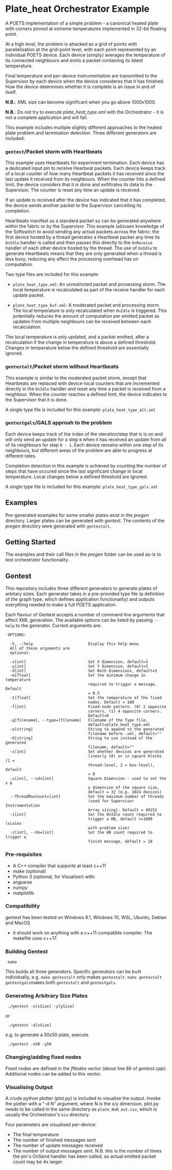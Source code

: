 # Plate_heat Orchestrator Example

A POETS implementation of a simple problem - a canonical heated plate with corners
pinned at extreme temperatures implemented in 32-bit floating point.

At a high level, the problem is attacked as a grid of points with parallelisation
at the grid-point level, with each point represented by an individual POETS device.
Each device (simply) averages the temperature of its connected neighbours and emits
a packet containing its latest temperature.

Final temperature and per-device instrumentation are transmitted to the Supervisor
by each device when the device consideres that it has finished. How the device 
determines whether it is complete is an issue in and of itself.


**__N.B.__**: XML size can become significant when you go above 1000x1000.

**__N.B.__**: Do not try to execute *plate_heat_type.xml* with the Orchestrator - 
it is not a complete application and will fail.

This example includes multiple slightly different approaches to the heated plate 
problem and termination detection. Three different generators are included:


### `gentest`/Packet storm with Heartbeats

This example uses Heartbeats for experiment termination. Each device has a 
dedicated input pin to receive Hearbeat packets. Each device keeps track of 
a local counter of how many Heartbeat packets it has received since the last 
update it received from its neighbours. When the counter hits a defined limit,
the device considers that it is done and exfiltrates its data to the Supervisor.
The counter is reset any time an update is received.

If an update is received after the device has indicated that it has completed, 
the device sends another packet to the Supervisor cancelling its completion.

Heartbeats manifest as a standard packet so can be generated anywhere within the 
fabric or by the Supervisor. This example (ab)uses knowledge of the Softswitch 
to avoid sending any actual packets across the fabric: the first device hosted 
by a thread generates a Heartbeat packet any time its `OnIdle` handler is called
and then passes this directly to the `OnReceive` handler of each other device 
hosted by the thread. The use of `OnIdle` to generate Heartbeats means that they 
are only generated when a thread is less busy, reducing any effect the processing 
overhead has on computation.

Two type files are included for this example:
  * `plate_heat_type.xml`: An unrestricted packet and prcoessing storm. The local
    temperature is recalculated as part of the receive handler for each update
    packet.
    
  * `plate_heat_type_buf.xml`: A moderated packet and processing storm. The local
    temperature is only recalculated when `OnIdle` is triggered. This potentially 
    reduces the amount of computation per emitted packet as updates from multiple 
    neighbours can be received between each recalculation.

The local temperature is only updated, and a packet emitted, after a recalculation
if the change in temperature is above a defined threshold. Changes in temperature
below the defined threshold are essentially ignored.


### `gentestalt`/Packet storm without Heartbeats

This example is similar to the moderated packet storm, except that Heartbeats are 
replaced with device-local counters that are incremented directly in the `OnIdle`
handler and reset any time a packet is received from a neighbour. When the counter 
reaches a defined limit, the device indicates to the Supervisor that it is done.

A single type file is included for this example: `plate_heat_type_alt.xml`


### `gentestgals`/GALS approah to the problem

Each device keeps track of the index of the oteration/step that is is on and will 
only send an update for a step `N` when it has received an update from all of its 
neighbours for step `N - 1`. Each device remains within one step of its neighbours, 
but different areas of the problem are able to progress at different rates.

Completion detection in this example is achieved by counting the number of steps 
that have occured since the last significant change in local temperature. Local
changes below a defined threshold are ignored.

A single type file is included for this example: `plate_heat_type_gals.xml`

## Examples

Pre-generated examples for some smaller plates exist in the *pregen* directory. 
Larger plates can be generated with *gentest*. The contents of the *pregen*
directory were generated with `gentestalt`.


## Getting Started

The examples and their call files in the *pregen* folder can be used as-is to 
test orchestrator functionality.

## Gentest

This repository includes three different generators to generate plates of arbitary
sizes. Each generator takes in a pre-provided type file (a definition of the graph 
type, which defines application functionality) and outputs everything needed to make
a full POETS application.

Each flavour of Gentest accepts a number of command line arguments that affect XML 
generation. The available options can be listed by passing `--help` to the generator.
Current arguments are:

     OPTIONS:
      
      -h, --help                        Display this help menu
      All of these arguments are
      optional:
    
      -x[int]                           Set X Dimension, default=3
      -y[int]                           Set Y Dimension, default=3
      -d[int]                           Set Both Dimensions, default=3
      -m[float]                         Set the minimum change in temperature
                                        required to trigger a message. Default
                                        = 0.5
      -t[float]                         Set the temperature of the fixed
                                        nodes. Default = 100
      -f[int]                           Fixed-node pattern. (0) 2 opposite
                                        corners, (1) 4 opposite corners.
                                        Default=0
      -g[filename], --type=[filename]   Filename of the Type file,
                                        default=plate_heat_type.xml
      -o[string]                        String to append to the generated
                                        filename before .xml, default=""
      -O[string]                        String to use instead of the generated
                                        filename, default=""
      -s[int]                           Set whether devices are generated
                                        linearly (0) or in square blocks (1 =
                                        thread-level, 2 = box-level), default
                                        = 0
      -u[int], --sd=[int]               Square Dimension - used to set the x &
                                        y dimension of the square size,
                                        default = 32 (e.g. 1024 devices)
      --ThreadMaxCount=[int]            Set the maximum number of threads
                                        (used for Supervisor Instrumentation
                                        Array sizing). Default = 49152
      -i[int]                           Set the OnIdle count required to
                                        trigger a HB, default >=1000 (scales
                                        with problem size)
      -z[int], --hb=[int]               Set the HB count required to trigger a
                                        finish message, default = 10

### Pre-requisites

* A C++ compiler that supports at least c++11
* make (optional)
* Python 3 (optional, for Visualiser) with:
 * argparse
 * numpy
 * matplotlib

### Compatibility

gentest has been tested on Windows 8.1, Windows 10, WSL, Ubuntu, Debian and MacOS 
- it should work on anything with a c++11-compatible compiler. The makefile uses c++17.

### Building Gentest

     make

This builds all three generators. Specific generators can be built individually, e.g. 
`make gentestalt` only makes `gentestalt`. `make gentestalt gentestgals`makes both 
`gentestalt` and `gentestgals`.

### Generating Arbitrary Size Plates

     ./gentest -x[xSize] -y[ySize]
     
or

     ./gentest -d[xSize]

e.g. to generate a 50x50 plate, execute

     ./gentest -x50 -y50

### Changing/adding fixed nodes

Fixed nodes are defined in the *fNodes* vector (about line 86 of *gentest.cpp*).
Additional nodes can be added to this vector.

### Visualising Output

A crude python plotter (plot.py) is included to visualise the output. Invoke the
plotter with a "-d N" argument, where N is the x/y dimension. plot.py needs to 
be called in the same directory as `plate_NxN_out.csv`, which is usually the
Orchestrator's `bin` directory.

Four parameters are visualised per-device:

* The final temperature
* The number of finished messages sent
* The number of update messages received
* The number of output messages sent. N.B. this is the number of times the pin's
OnSend handler has been called, so actual emitted packet count may be 4x larger.
